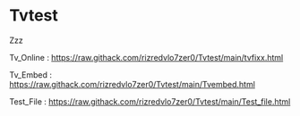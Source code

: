 # Tvtest
Zzz


Tv_Online : https://raw.githack.com/rizredvlo7zer0/Tvtest/main/tvfixx.html

Tv_Embed :
https://raw.githack.com/rizredvlo7zer0/Tvtest/main/Tvembed.html

Test_File : https://raw.githack.com/rizredvlo7zer0/Tvtest/main/Test_file.html
